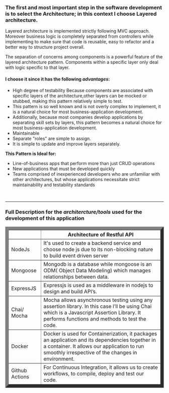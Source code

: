 ### The first and most important step in the software development is to select the Architecture; in this context I choose Layered architecture.

Layered architecture is implemented strictly following MVC approach. Moreover business logic is 
completely separated from controllers while implementing to make sure that code is reusable, 
easy to refactor and a better way to structure project overall.

The separation of concerns among components is a powerful feature of the layered architecture pattern.
Components within a specific layer only deal with logic specific to that layer.


#### I choose it since it has the following *advantages*:
- High degree of testability Because components are associated with specific layers of the architecture,other layers can be mocked or stubbed, making this pattern relatively simple to test.
- This pattern is so well known and is not overly complex to implement, it is a natural choice for most business-application development.
- Additionally, because most companies develop applications by separating skill sets by layers, this pattern becomes a natural choice for most business-application development.
- Maintainable
- Separate "roles" are simple to assign.
- It is simple to update and improve layers separately.

**This Pattern is Ideal for:**

- Line-of-business apps that perform more than just CRUD operations
- New applications that must be developed quickly
- Teams comprised of inexperienced developers who are unfamiliar with other architectures, but whose applications necessitate strict maintainability and testability standards


<br />

---
### Full Description for the *architercture/tools* used for the development of this application 

<table border="10">
<tr><td><th>  Architecture of Restful API  </th></td></tr>
<tr>
    <td>NodeJs</td>
    <td>It's used to create a backend service and choose node js due to its non-blocking nature to build event driven server</td>
 </tr>
 <tr>
    <td>Mongoose</td>
    <td>Mongodb is a database while mongoose is an ODM( Object Data Modeling) which manages relationships between data.</td>
 </tr>
   <tr>
    <td>ExpressJS</td>
    <td>Expressjs is used as a middleware in nodejs to design and build API’s.</td>
 </tr>
    <tr>
    <td>Chai/ Mocha</td>
    <td>Mocha allows asynchronous testing using any assertion library. In this case I’ll be using Chai which is a Javascript Assertion Library. It performs functions and methods to test the code.</td>
 </tr>
   <tr>
    <td>Docker</td>
    <td>Docker is used for Containerization, it packages an application and its dependencies together in a container. It allows our application to run smoothly irrespective of the changes in environment.</td>
 </tr>
 <tr>
    <td>Github Actions</td>
    <td>For Continuous Integration, it allows us to create workflows, to compile, deploy and test our code.</td>
 </tr>
</table>


<!-- 
There must be at least 3 dashes separating each header cell.
The outer pipes (|) are optional, and you don't need to make the 
raw Markdown line up prettily. You can also use inline Markdown. -->

